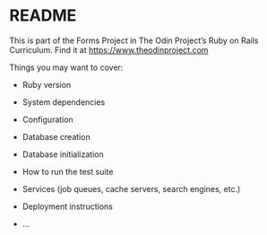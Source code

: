 # README
This is part of the Forms Project in The Odin Project’s Ruby on Rails Curriculum. Find it at https://www.theodinproject.com

Things you may want to cover:

* Ruby version

* System dependencies

* Configuration

* Database creation

* Database initialization

* How to run the test suite

* Services (job queues, cache servers, search engines, etc.)

* Deployment instructions

* ...

